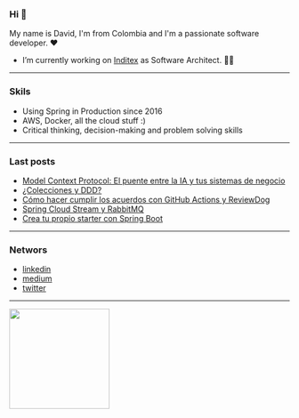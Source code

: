 ### Hi 👋

My name is David, I'm from Colombia and I'm a passionate software developer. ❤️

- I’m currently working on <a href="https://www.inditex.com/itxcomweb/es/home" target="blank">Inditex</a> as Software Architect. 👨‍💻

---

### Skils

- Using Spring in Production since 2016
- AWS, Docker, all the cloud stuff :)
- Critical thinking, decision-making and problem solving skills

---

### Last posts
<!-- MEDIUM-POSS-LIST:START-->
- [Model Context Protocol: El puente entre la IA y tus sistemas de negocio](https://medium.com/@leo.bernal1946/model-context-protocol-el-puente-entre-la-ia-y-tus-sistemas-de-negocio-c6bccf3fb5fe?source=rss-5bd223858283------2)
- [¿Colecciones y DDD?](https://medium.com/@leo.bernal1946/colecciones-y-ddd-9e737502776c?source=rss-5bd223858283------2)
- [Cómo hacer cumplir los acuerdos con GitHub Actions y ReviewDog](https://medium.com/@leo.bernal1946/c%C3%B3mo-hacer-cumplir-los-acuerdos-con-github-actions-y-reviewdog-60ba7574dbf0?source=rss-5bd223858283------2)
- [Spring Cloud Stream y RabbitMQ](https://medium.com/@leo.bernal1946/spring-cloud-stream-y-rabbitmq-4c9bf282d240?source=rss-5bd223858283------2)
- [Crea tu propio starter con Spring Boot](https://medium.com/@leo.bernal1946/spring-boot-starter-794ce43d055f?source=rss-5bd223858283------2)
<!-- MEDIUM-POSS-LIST:END-->

---

### Networs

- <a href="david-leonardo-bernal-8968a060" target="blank">linkedin</a>
- <a href="https://medium.com/@leo.bernal1946" target="blank">medium</a>
- <a href="https://twitter.com/bernal1946" target="blank">twitter</a>

---
<div>
  <a href="https://github.com/dberna2">
  <img height="180em" src="https://github-readme-stats.vercel.app/api/top-langs/?username=dberna2&layout=compact&langs_count=7&theme=dracula"/>
</div>
